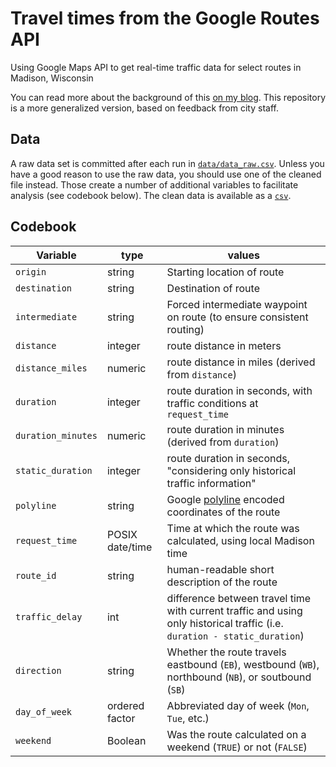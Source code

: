 # Travel times from the Google Routes API
Using Google Maps API to get real-time traffic data for select routes in Madison, Wisconsin

You can read more about the background of this [on my blog](https://haraldkliems.netlify.app/posts/2025-09-13-using-the-google-routes-api-to-collect-travel-time-data-during-a-traffic-trial/). This repository is a more generalized version, based on feedback from city staff.

## Data
A raw data set is committed after each run in [`data/data_raw.csv`](data/data_raw.csv). Unless you have a good reason to use the raw data, you should use one of the cleaned file instead. Those create a number of additional variables to facilitate analysis (see codebook below). The clean data is available as a [`csv`](data/data_clean.csv).

## Codebook


| Variable | type | values |
| --- | --- | --- |
| `origin` | string | Starting location of route |
| `destination` | string | Destination of route |
| `intermediate` | string | Forced intermediate waypoint on route (to ensure consistent routing) |
| `distance` | integer | route distance in meters |
| `distance_miles` | numeric | route distance in miles (derived from `distance`)|
| `duration` | integer | route duration in seconds, with traffic conditions at `request_time` |
| `duration_minutes` | numeric | route duration in minutes (derived from `duration`) |
| `static_duration` | integer | route duration in seconds, "considering only historical traffic information" |
| `polyline` | string | Google [polyline](https://developers.google.com/maps/documentation/utilities/polylinealgorithm) encoded coordinates of the route |
| `request_time` | POSIX date/time | Time at which the route was calculated, using local Madison time |
| `route_id` | string | human-readable short description of the route |
| `traffic_delay` | int | difference between travel time with current traffic and using only historical traffic (i.e. `duration - static_duration`) |
| `direction` | string | Whether the route travels eastbound (`EB`), westbound (`WB`), northbound (`NB`), or soutbound (`SB`) |
| `day_of_week` | ordered factor | Abbreviated day of week (`Mon`, `Tue`, etc.) |
| `weekend` | Boolean | Was the route calculated on a weekend (`TRUE`) or not (`FALSE`) |


